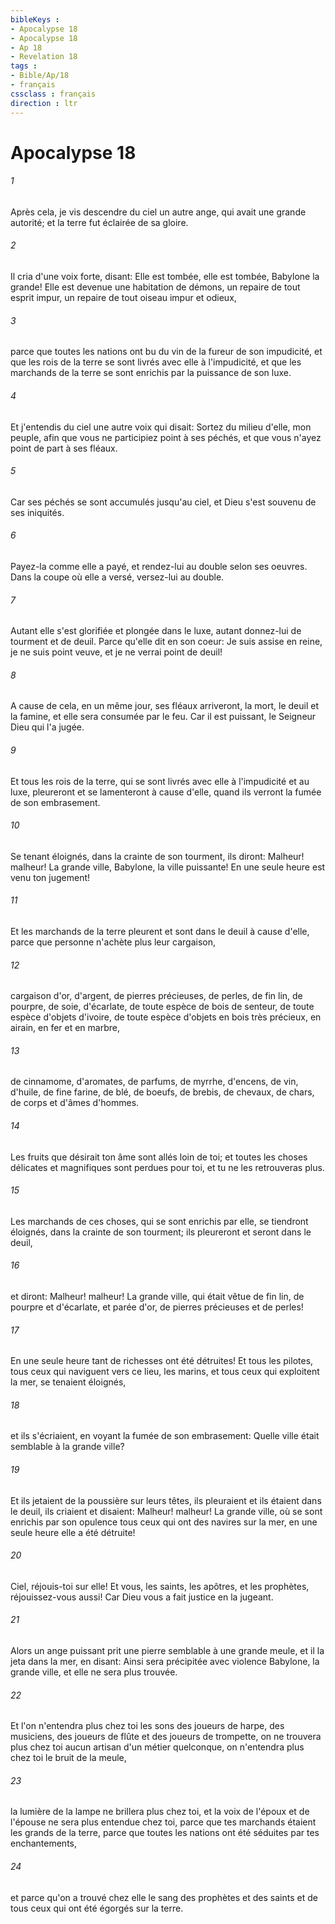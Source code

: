 ```yaml
---
bibleKeys : 
- Apocalypse 18
- Apocalypse 18
- Ap 18
- Revelation 18
tags : 
- Bible/Ap/18
- français
cssclass : français
direction : ltr
---
```


# Apocalypse 18

###### 1
Après cela, je vis descendre du ciel un autre ange, qui avait une grande autorité; et la terre fut éclairée de sa gloire.
###### 2
Il cria d'une voix forte, disant: Elle est tombée, elle est tombée, Babylone la grande! Elle est devenue une habitation de démons, un repaire de tout esprit impur, un repaire de tout oiseau impur et odieux,
###### 3
parce que toutes les nations ont bu du vin de la fureur de son impudicité, et que les rois de la terre se sont livrés avec elle à l'impudicité, et que les marchands de la terre se sont enrichis par la puissance de son luxe.
###### 4
Et j'entendis du ciel une autre voix qui disait: Sortez du milieu d'elle, mon peuple, afin que vous ne participiez point à ses péchés, et que vous n'ayez point de part à ses fléaux.
###### 5
Car ses péchés se sont accumulés jusqu'au ciel, et Dieu s'est souvenu de ses iniquités.
###### 6
Payez-la comme elle a payé, et rendez-lui au double selon ses oeuvres. Dans la coupe où elle a versé, versez-lui au double.
###### 7
Autant elle s'est glorifiée et plongée dans le luxe, autant donnez-lui de tourment et de deuil. Parce qu'elle dit en son coeur: Je suis assise en reine, je ne suis point veuve, et je ne verrai point de deuil!
###### 8
A cause de cela, en un même jour, ses fléaux arriveront, la mort, le deuil et la famine, et elle sera consumée par le feu. Car il est puissant, le Seigneur Dieu qui l'a jugée.
###### 9
Et tous les rois de la terre, qui se sont livrés avec elle à l'impudicité et au luxe, pleureront et se lamenteront à cause d'elle, quand ils verront la fumée de son embrasement.
###### 10
Se tenant éloignés, dans la crainte de son tourment, ils diront: Malheur! malheur! La grande ville, Babylone, la ville puissante! En une seule heure est venu ton jugement!
###### 11
Et les marchands de la terre pleurent et sont dans le deuil à cause d'elle, parce que personne n'achète plus leur cargaison,
###### 12
cargaison d'or, d'argent, de pierres précieuses, de perles, de fin lin, de pourpre, de soie, d'écarlate, de toute espèce de bois de senteur, de toute espèce d'objets d'ivoire, de toute espèce d'objets en bois très précieux, en airain, en fer et en marbre,
###### 13
de cinnamome, d'aromates, de parfums, de myrrhe, d'encens, de vin, d'huile, de fine farine, de blé, de boeufs, de brebis, de chevaux, de chars, de corps et d'âmes d'hommes.
###### 14
Les fruits que désirait ton âme sont allés loin de toi; et toutes les choses délicates et magnifiques sont perdues pour toi, et tu ne les retrouveras plus.
###### 15
Les marchands de ces choses, qui se sont enrichis par elle, se tiendront éloignés, dans la crainte de son tourment; ils pleureront et seront dans le deuil,
###### 16
et diront: Malheur! malheur! La grande ville, qui était vêtue de fin lin, de pourpre et d'écarlate, et parée d'or, de pierres précieuses et de perles!
###### 17
En une seule heure tant de richesses ont été détruites! Et tous les pilotes, tous ceux qui naviguent vers ce lieu, les marins, et tous ceux qui exploitent la mer, se tenaient éloignés,
###### 18
et ils s'écriaient, en voyant la fumée de son embrasement: Quelle ville était semblable à la grande ville?
###### 19
Et ils jetaient de la poussière sur leurs têtes, ils pleuraient et ils étaient dans le deuil, ils criaient et disaient: Malheur! malheur! La grande ville, où se sont enrichis par son opulence tous ceux qui ont des navires sur la mer, en une seule heure elle a été détruite!
###### 20
Ciel, réjouis-toi sur elle! Et vous, les saints, les apôtres, et les prophètes, réjouissez-vous aussi! Car Dieu vous a fait justice en la jugeant.
###### 21
Alors un ange puissant prit une pierre semblable à une grande meule, et il la jeta dans la mer, en disant: Ainsi sera précipitée avec violence Babylone, la grande ville, et elle ne sera plus trouvée.
###### 22
Et l'on n'entendra plus chez toi les sons des joueurs de harpe, des musiciens, des joueurs de flûte et des joueurs de trompette, on ne trouvera plus chez toi aucun artisan d'un métier quelconque, on n'entendra plus chez toi le bruit de la meule,
###### 23
la lumière de la lampe ne brillera plus chez toi, et la voix de l'époux et de l'épouse ne sera plus entendue chez toi, parce que tes marchands étaient les grands de la terre, parce que toutes les nations ont été séduites par tes enchantements,
###### 24
et parce qu'on a trouvé chez elle le sang des prophètes et des saints et de tous ceux qui ont été égorgés sur la terre.
